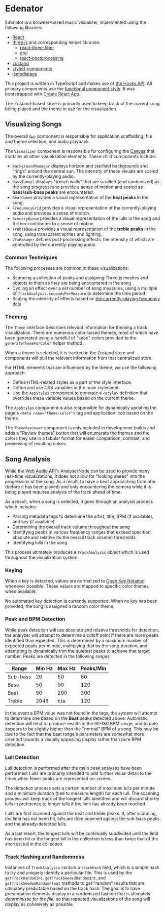 # Edenator

Edenator is a browser-based music visualizer, implemented using the following libraries:

- [React](https://reactjs.org/)
- [three.js](https://threejs.org/) and corresponding helper libraries:
  - [react-three-fiber](https://docs.pmnd.rs/react-three-fiber/getting-started/introduction)
  - [drei](https://docs.pmnd.rs/drei/introduction)
  - [react-postprocessing](https://docs.pmnd.rs/react-postprocessing/introduction)
- [zustand](https://docs.pmnd.rs/zustand/introduction)
- [styled-components](https://styled-components.com/)
- [jsmediatags](https://github.com/aadsm/jsmediatags)

This project is written in TypeScript and makes use of [the Hooks API](https://reactjs.org/docs/hooks-intro.html). All primary components use the [functional component style](https://reactjs.org/docs/components-and-props.html#function-and-class-components). It was bootstrapped with [Create React App](https://github.com/facebook/create-react-app).

The Zustand-based store is primarily used to keep track of the current song being played and the theme in use for the visualization.

## Visualizing Songs

The overall `App` component is responsible for application scaffolding, file and theme selection, and audio playback.

The `Visualizer` component is responsible for configuring the [Canvas](https://docs.pmnd.rs/react-three-fiber/api/canvas) that contains all other visualization elements. These child components include:

- `BackgroundManager` displays horizon and starfield backgrounds and "rings" around the central sun. The intensity of these visuals are scaled by the currently-playing audio.
- `BassTunnel` displays "trench walls" that are scrolled (and randomized) as the song progresses to provide a sense of motion and scaled as **bass/sub-bass peaks** are encountered.
- `BeatQueue` provides a visual representation of the **beat peaks** in the song.
- `FrequencyGrid` provides a visual representation of the currently-playing audio and provides a sense of motion.
- `SceneryQueue` provides a visual representation of the lulls in the song and further contributes to a sense of motion.
- `TrebleQueue` provides a visual representation of the **treble peaks** in the song, using transparent sprites and lighting.
- `VfxManager` defines post-processing effects, the intensity of which are controlled by the currently-playing audio.

### Common Techniques

The following processes are common in these visualizations:

- Scanning a collection of peaks and assigning Three.js meshes and objects to them as they are being encountered in the song
- Cycling an effect over a set number of song measures, using a multiple of `TrackAnalysis.secondsPerMeasure` to determine the time period
- Scaling the intensity of effects based on [the currently-playing frequency data](https://developer.mozilla.org/en-US/docs/Web/API/AnalyserNode/getByteFrequencyData)

### Theming

The `Theme` interface describes relevant information for theming a track visualization. There are numerous color-based themes, most of which have been generated using a handful of "seed" colors provided to the `generateThemeForColor` helper method.

When a theme is selected, it is tracked in the Zustand store and components will pull the relevant information from that centralized store.

For HTML elements that are influenced by the theme, we use the following approach:

- Define HTML-related styles as a part of the style interface.
- Define and use CSS variables in the main stylesheet.
- Use the `AppStyles` component to generate a `<style>` definition that overrides these variable values based on the current theme.

The `AppStyles` component is also responsible for dynamically updating the page's `<meta name="theme-color">` tag and application icon based on the theme.

The `ThemeReviewer` component is only included in development builds and adds a "Review themes" button that will enumerate the themes and the colors they use in a tabular format for easier comparison, contrast, and previewing of resulting colors.

## Song Analysis

While the [Web Audio API's AnalyserNode](https://developer.mozilla.org/en-US/docs/Web/API/AnalyserNode) can be used to provide many real-time visualizations, it does not allow for "looking ahead" into the progression of the song. As a result, to have a beat approaching from afar (before it has been played) and only encountering the camera while it is being played requires analysis of the track ahead of time.

As a result, when a song is selected, it goes through an analysis process which includes:

- Parsing metadata tags to determine the artist, title, BPM (if available), and key (if available)
- Determining the overall track volume throughout the song
- Identifying peaks in various frequency ranges that exceed specified absolute and relative (to the overall track volume) thresholds
- Identifying lulls in the song

This process ultimately produces a `TrackAnalysis` object which is used throughout the visualization system.

### Keying

When a key is detected, values are normalized to [Open Key Notation](https://www.beatunes.com/en/open-key-notation.html) whenever possible. These values are mapped to specific color themes when available.

No automated key detection is currently supported. When no key has been provided, the song is assigned a random color theme.

### Peak and BPM Detection

While peak detection will use absolute and relative thresholds for detection, the analyzer will attempt to determine a cutoff point if there are more peaks identified than expected. This is determined by a maximum number of expected peaks per minute, multiplying that by the song duration, and attempting to dynamically trim the quietest peaks to achieve that target number. Peaks are detected in the following ranges:

| Range        | Min Hz  | Max Hz  | Peaks/Min  |
|--------------|---------|---------|------------|
| Sub-bass     |      20 |      50 |         60 |
| Bass         |      50 |      90 |        120 |
| Beat         |      90 |     200 |        300 |
| Treble       |    2048 |     n/a |        120 |

In the event a BPM value was not found in the tags, the system will attempt to determine one based on the **Beat** peaks detected above. Automatic detection will tend to produce results in the 90-180 BPM range, and to date appears to be slightly higher than the "normal" BPM of a song. This may be due to the fact that the beat range's parameters are somewhat more oriented towards a visually appealing display rather than pure BPM detection.

### Lull Detection

Lull detection is performed after the main peak analyses have been performed. Lulls are primarily intended to add further visual detail to the times when fewer peaks are represented on-screen.

The detection process sets a certain number of maximum lulls per minute and a minimum duration (tied to measure length) for each lull. The scanning process will keep track of the longest lulls identified and will discard shorter lulls in preference to longer lulls if the limit has already been reached.

Lulls are first scanned against the beat and treble peaks. If, after scanning, the limit has not been hit, lulls are then scanned against the sub-bass peaks and the already-detected lulls.

As a last resort, the longest lulls will be continually subdivided until the limit has been hit or the longest lull in the collection is less than twice that of the shortest lull in the collection.

### Track Hashing and Randomness

Instances of `TrackAnalysis` contain a `trackHash` field, which is a simple hash to try and uniquely identify a particular file. This is used by the `getTrackRandomInt`, `getTrackSeededRandomInt`, and `getTrackSeededRandomFloat` methods to get "random" results that are ultimately predictable based on the track hash. The goal is to have presentation elements display in a randomized fashion that is ultimately _deterministic for the file_, so that repeated visualizations of the song will display as cohesively as possible.
